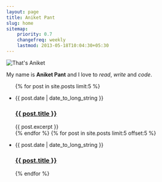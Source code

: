 ```yaml
---
layout: page
title: Aniket Pant
slug: home
sitemap:
    priority: 0.7
    changefreq: weekly
    lastmod: 2013-05-18T10:04:30+05:30
---
```


<div class="media">
<img src="http://www.gravatar.com/avatar/b6500b41998cd1ed4aa28464ec0118bb?s=150" class="media__img img  img--left  img--round"  alt="That's Aniket" />
<p class="lead">My name is <strong>Aniket Pant</strong> and  I love to <em>read</em>, <em>write</em> and <em>code</em>.</p>
</div>

<ul class="list--posts">
  {% for post in site.posts limit:5 %}
  <li>
    <p class="muted  flush--bottom  date"><date>{{ post.date | date_to_long_string }}</date></p>
    <h3 class="title  push--half-bottom"><a href="{{ post.url }}">{{ post.title }}</a></h3>
    {{ post.excerpt }}
  </li>
  {% endfor %}
  {% for post in site.posts limit:5 offset:5 %}
  <li>
    <p class="muted  flush--bottom  date"><date>{{ post.date | date_to_long_string }}</date></p>
    <h3 class="title flush--bottom"><a href="{{ post.url }}">{{ post.title }}</a></h3>
  </li>
  {% endfor %}
</ul>